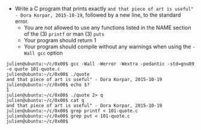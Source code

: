- Write a C program that prints exactly ```and that piece of art is useful" - Dora Korpar, 2015-10-19```, followed by a new line, to the standard error.
	- You are not allowed to use any functions listed in the NAME section of the (3) ```printf``` or man (3) ```puts```
	- Your program should return 1
	- Your program should compile without any warnings when using the ```-Wall gcc``` option
```
julien@ubuntu:~/c/0x00$ gcc -Wall -Werror -Wextra -pedantic -std=gnu89 -o quote 101-quote.c
julien@ubuntu:~/c/0x00$ ./quote
and that piece of art is useful" - Dora Korpar, 2015-10-19
julien@ubuntu:~/c/0x00$ echo $?
1
julien@ubuntu:~/c/0x00$ ./quote 2> q
julien@ubuntu:~/c/0x00$ cat q
and that piece of art is useful" - Dora Korpar, 2015-10-19
julien@ubuntu:~/c/0x00$ grep printf < 101-quote.c
julien@ubuntu:~/c/0x00$ grep put < 101-quote.c
julien@ubuntu:~/c/0x00$
```
